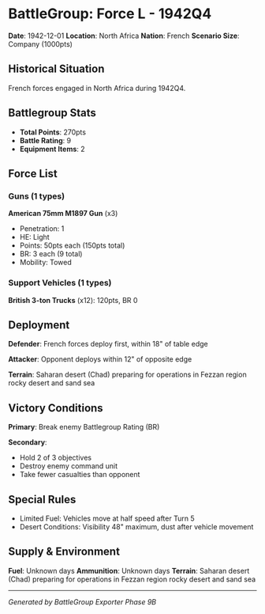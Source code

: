 # BattleGroup: Force L - 1942Q4

**Date**: 1942-12-01
**Location**: North Africa
**Nation**: French
**Scenario Size**: Company (1000pts)

## Historical Situation

French forces engaged in North Africa during 1942Q4.

## Battlegroup Stats

- **Total Points**: 270pts
- **Battle Rating**: 9
- **Equipment Items**: 2

## Force List

### Guns (1 types)

**American 75mm M1897 Gun** (x3)
- Penetration: 1
- HE: Light
- Points: 50pts each (150pts total)
- BR: 3 each (9 total)
- Mobility: Towed

### Support Vehicles (1 types)

**British 3-ton Trucks** (x12): 120pts, BR 0

## Deployment

**Defender**: French forces deploy first, within 18" of table edge

**Attacker**: Opponent deploys within 12" of opposite edge

**Terrain**: Saharan desert (Chad) preparing for operations in Fezzan region rocky desert and sand sea

## Victory Conditions

**Primary**: Break enemy Battlegroup Rating (BR)

**Secondary**:
- Hold 2 of 3 objectives
- Destroy enemy command unit
- Take fewer casualties than opponent

## Special Rules

- Limited Fuel: Vehicles move at half speed after Turn 5
- Desert Conditions: Visibility 48" maximum, dust after vehicle movement

## Supply & Environment

**Fuel**: Unknown days
**Ammunition**: Unknown days
**Terrain**: Saharan desert (Chad) preparing for operations in Fezzan region rocky desert and sand sea

---

*Generated by BattleGroup Exporter Phase 9B*
